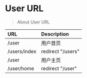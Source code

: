   User URL
=================================
> About User URL

| URL               | Description                        |
|:------------------|:----------------------------|
| /user            | 用户首页                 |
| /users/index      | redirect "/users"       |
| /user             | 用户主页                 |
| /user/home        | redirect "/user"        |
